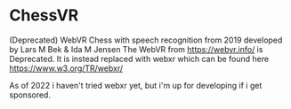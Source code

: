 # ChessVR
(Deprecated) WebVR Chess with speech recognition from 2019 developed by Lars M Bek & Ida M Jensen
The WebVR from https://webvr.info/ is Deprecated. It is instead replaced with webxr which can be found here https://www.w3.org/TR/webxr/ 

As of 2022 i haven't tried webxr yet, but i'm up for developing if i get sponsored.